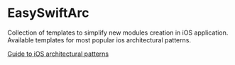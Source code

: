 # EasySwiftArc

Collection of templates to simplify new modules creation in iOS application.
Available templates for most popular ios architectural patterns.

[Guide to iOS architectural patterns ](https://github.com/anioutkazharkova/easy-swift-arc/wiki)
